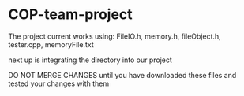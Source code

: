 ﻿# COP-team-project
The project current works using: FileIO.h, memory.h, fileObject.h, tester.cpp, memoryFile.txt

next up is integrating the directory into our project

DO NOT MERGE CHANGES until you have downloaded these files and tested your changes with them
